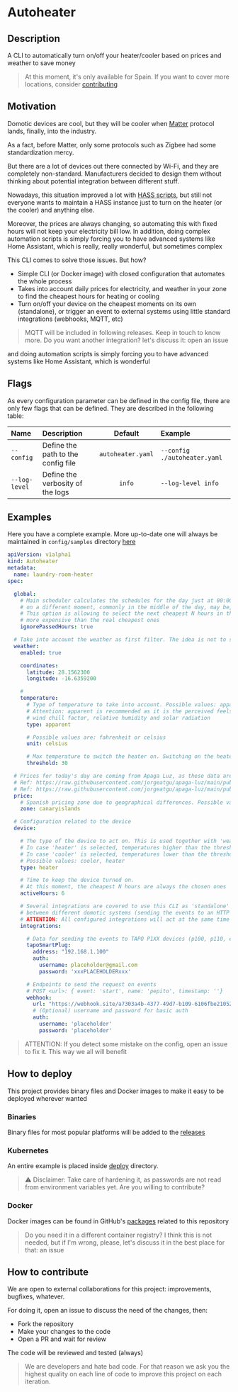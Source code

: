 # Autoheater

## Description

A CLI to automatically turn on/off your heater/cooler based on prices and weather to save money

> At this moment, it's only available for Spain. If you want to cover more locations, consider [contributing](#how-to-contribute)

## Motivation

Domotic devices are cool, but they will be cooler when [Matter](https://csa-iot.org/all-solutions/matter/) 
protocol lands, finally, into the industry. 

As a fact, before Matter, only some protocols such as Zigbee had some standardization mercy. 

But there are a lot of devices out there connected by Wi-Fi, and they are completely non-standard. Manufacturers 
decided to design them without thinking about potential integration between different stuff.

Nowadays, this situation improved a lot with [HASS scripts](https://www.home-assistant.io/integrations/script/), 
but still not everyone wants to maintain a HASS instance just to turn on the heater (or the cooler) and anything else.

Moreover, the prices are always changing, so automating this with fixed hours will not keep your electricity bill low.
In addition, doing complex automation scripts is simply forcing you to have advanced systems like Home Assistant, 
which is really, really wonderful, but sometimes complex

This CLI comes to solve those issues. But how?

* Simple CLI (or Docker image) with closed configuration that automates the whole process
* Takes into account daily prices for electricity, and weather in your zone to find the cheapest hours for heating or cooling
* Turn on/off your device on the cheapest moments on its own (standalone), or trigger an event to external systems 
  using little standard integrations (webhooks, MQTT, etc)

> MQTT will be included in following releases. Keep in touch to know more. 
> Do you want another integration? let's discuss it: open an issue

and doing automation scripts is simply forcing you to have advanced systems like Home Assistant, which is wonderful

## Flags

As every configuration parameter can be defined in the config file, there are only few flags that can be defined.
They are described in the following table:

| Name          | Description                        |      Default      | Example                      |
|:--------------|:-----------------------------------|:-----------------:|:-----------------------------|
| `--config`    | Define the path to the config file | `autoheater.yaml` | `--config ./autoheater.yaml` |
| `--log-level` | Define the verbosity of the logs   |      `info`       | `--log-level info`           |

## Examples

Here you have a complete example. More up-to-date one will always be maintained in 
`config/samples` directory [here](./config/samples)

```yaml
apiVersion: v1alpha1
kind: Autoheater
metadata:
  name: laundry-room-heater
spec:

  global:
    # Main scheduler calculates the schedules for the day just at 00:00h. But when the application is started
    # on a different moment, commonly in the middle of the day, may be, the best N hours were already passed.
    # This option is allowing to select the next cheapest N hours in the first startup even if they are
    # more expensive than the real cheapest ones
    ignorePassedHours: true

  # Take into account the weather as first filter. The idea is not to switch the heater on really hot days
  weather:
    enabled: true

    coordinates:
      latitude: 28.1562300
      longitude: -16.6359200

    #
    temperature:
      # Type of temperature to take into account. Possible values: apparent or real
      # Attention: apparent is recommended as it is the perceived feels-like temperature combining
      # wind chill factor, relative humidity and solar radiation
      type: apparent

      # Possible values are: fahrenheit or celsius
      unit: celsius

      # Max temperature to switch the heater on. Switching on the heater will be ignored on higher temperatures
      threshold: 30

  # Prices for today's day are coming from Apaga Luz, as these data are already filtered and ease-to-access
  # Ref: https://raw.githubusercontent.com/jorgeatgu/apaga-luz/main/public/data/today_price.json
  # Ref: https://raw.githubusercontent.com/jorgeatgu/apaga-luz/main/public/data/canary_price.json
  price:
    # Spanish pricing zone due to geographical differences. Possible values: mainland or canaryislands
    zone: canaryislands

  # Configuration related to the device
  device:

    # The type of the device to act on. This is used together with 'weather.temperature.threshold'.
    # In case 'heater' is selected, temperatures higher than the threshold won't act
    # In case 'cooler' is selected, temperatures lower than the threshold won't act
    # Possible values: cooler, heater
    type: heater

    # Time to keep the device turned on.
    # At this moment, the cheapest N hours are always the chosen ones
    activeHours: 6

    # Several integrations are covered to use this CLI as 'standalone' process, or as a possible adaptor
    # between different domotic systems (sending the events to an HTTP endpoint, mqtt, etc.)
    # ATTENTION: All configured integrations will act at the same time
    integrations:

      # Data for sending the events to TAPO P1XX devices (p100, p110, etc)
      tapoSmartPlug:
        address: "192.168.1.100"
        auth:
          username: placeholder@gmail.com
          password: 'xxxPLACEHOLDERxxx'

      # Endpoints to send the request on events
      # POST <url>: { event: 'start', name: 'pepito', timestamp: ''}
      webhook:
        url: "https://webhook.site/a7303a4b-4377-49d7-b109-6106fbe21052"
        # (Optional) username and password for basic auth
        auth:
          username: 'placeholder'
          password: 'placeholder'
```

> ATTENTION:
> If you detect some mistake on the config, open an issue to fix it. This way we all will benefit

## How to deploy

This project provides binary files and Docker images to make it easy to be deployed wherever wanted

### Binaries

Binary files for most popular platforms will be added to the [releases](https://github.com/achetronic/autoheater/releases)

### Kubernetes

An entire example is placed inside [deploy](./deploy) directory.

> ⚠️ Disclaimer: Take care of hardening it, as passwords are not read from environment variables yet. 
> Are you willing to contribute?

### Docker

Docker images can be found in GitHub's [packages](https://github.com/achetronic/autoheater/pkgs/container/autoheater) 
related to this repository

> Do you need it in a different container registry? I think this is not needed, but if I'm wrong, please, let's discuss 
> it in the best place for that: an issue

## How to contribute

We are open to external collaborations for this project: improvements, bugfixes, whatever.

For doing it, open an issue to discuss the need of the changes, then:

- Fork the repository
- Make your changes to the code
- Open a PR and wait for review

The code will be reviewed and tested (always)

> We are developers and hate bad code. For that reason we ask you the highest quality
> on each line of code to improve this project on each iteration.

